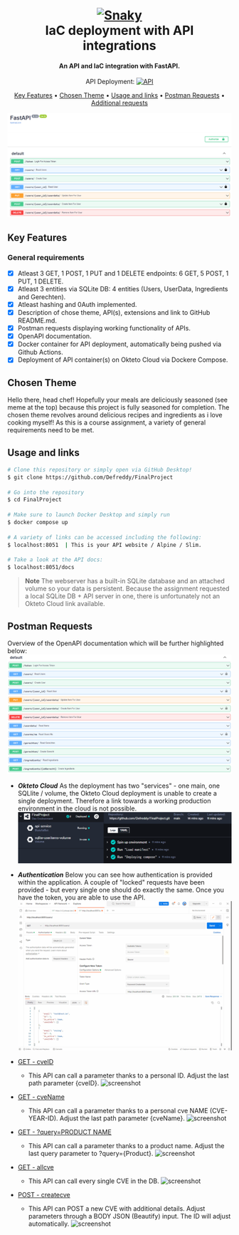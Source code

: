 <h1 align="center">
  <br>
  <a href="https://media.giphy.com/media/l4Jz3a8jO92crUlWM/giphy.gif"><img src="https://media.giphy.com/media/l4Jz3a8jO92crUlWM/giphy.gif" alt="Snaky"></a>
  <br>
  IaC deployment with API integrations
  <br>
</h1>

<h4 align="center">An API and IaC integration with FastAPI.</h4>

<p align="center">
    API Deployment:
  <a href="https://hub.docker.com/repository/docker/freds00n/finalproject" target="_blank">
    <img src="https://img.shields.io/docker/automated/freds00n/basicproject?style=for-the-badge"
         alt="API">
  </a>
</p>

<p align="center">
  <a href="#key-features">Key Features</a> •
  <a href="#chosen-theme">Chosen Theme</a> •
  <a href="#usage-and-links">Usage and links</a> •
  <a href="#postman-requests">Postman Requests</a> •
  <a href="#additional-requests">Additional requests</a>
</p>

![screenshot](https://github.com/Defreddy/finalproject/blob/main/Pictures_Readme/website.png)

## Key Features

### General requirements
- [x] Atleast 3 GET, 1 POST, 1 PUT and 1 DELETE endpoints: 6 GET, 5 POST, 1 PUT, 1 DELETE.
- [x] Atleast 3 entities via SQLite DB: 4 entities (Users, UserData, Ingredients and Gerechten).
- [x] Atleast hashing and 0Auth implemented.
- [x] Description of chose theme, API(s), extensions and link to GitHub README.md.
- [x] Postman requests displaying working functionality of APIs.
- [x] OpenAPI documentation.
- [x] Docker container for API deployment, automatically being pushed via Github Actions.
- [x] Deployment of API container(s) on Okteto Cloud via Dockere Compose.

## Chosen Theme

Hello there, head chef! Hopefully your meals are deliciously seasoned (see meme at the top) because this project is fully seasoned for completion.
The chosen theme revolves around delicious recipes and ingredients as i love cooking myself! 
As this is a course assignment, a variety of general requirements need to be met.


## Usage and links

```bash
# Clone this repository or simply open via GitHub Desktop!
$ git clone https://github.com/Defreddy/FinalProject

# Go into the repository
$ cd FinalProject

# Make sure to launch Docker Desktop and simply run
$ docker compose up

# A variety of links can be accessed including the following:
$ localhost:8051  | This is your API website / Alpine / Slim. 

# Take a look at the API docs:
$ localhost:8051/docs
```

> **Note**
> The webserver has a built-in SQLite database and an attached volume so your data is persistent.
> Because the assignment requested a local SQLite DB + API server in one, there is unfortunately not an Okteto Cloud link available.

## Postman Requests

Overview of the OpenAPI documentation which will be further highlighted below:
![screenshot](https://github.com/Defreddy/FinalProject/blob/main/Pictures_Readme/FastAPIDocs.png)

* ***Okteto Cloud***
As the deployment has two "services" - one main, one SQLlite / volume, the Okteto Cloud deployment is unable to create a single deployment.
Therefore a link towards a working production environment in the cloud is not possible.
![screenshot](https://github.com/Defreddy/FinalProject/blob/main/Pictures_Readme/OktetoCloud.png)

* ***Authentication***
Below you can see how authentication is provided within the application. A couple of "locked" requests have been provided - but every single one should do exactly the same. Once you have the token, you are able to use the API.
![screenshot](https://github.com/Defreddy/FinalProject/blob/main/Pictures_Readme/Authentication.gif)

* [GET - cveID](https://api-service-defreddy.cloud.okteto.net/cve/1)
    - This API can call a parameter thanks to a personal ID. Adjust the last path parameter {cveID}.
![screenshot](https://github.com/Defreddy/Basicproject_frederikcrauwels/blob/main/Pictures_Readme/GET1.png)

* [GET - cveName](https://api-service-defreddy.cloud.okteto.net/cveName/CVE-2020-5735)
    - This API can call a parameter thanks to a personal cve NAME (CVE-YEAR-ID). Adjust the last path parameter {cveName}.
![screenshot](https://github.com/Defreddy/Basicproject_frederikcrauwels/blob/main/Pictures_Readme/GET2.png)

* [GET - ?query=PRODUCT NAME](https://api-service-defreddy.cloud.okteto.net/product/?query=FTA)
    - This API can call a parameter thanks to a product name. Adjust the last query parameter to ?query={Product}.
![screenshot](https://github.com/Defreddy/Basicproject_frederikcrauwels/blob/main/Pictures_Readme/GET3.png)

* [GET - allcve](https://api-service-defreddy.cloud.okteto.net/cve/1)
    - This API can call every single CVE in the DB.
![screenshot](https://github.com/Defreddy/Basicproject_frederikcrauwels/blob/main/Pictures_Readme/GET4.png)

* [POST - createcve](https://api-service-defreddy.cloud.okteto.net/createcve/)
    - This API can POST a new CVE with additional details. Adjust parameters through a BODY JSON (Beautify) input. The ID will adjust automatically.
![screenshot](https://github.com/Defreddy/Basicproject_frederikcrauwels/blob/main/Pictures_Readme/POST1.png)




